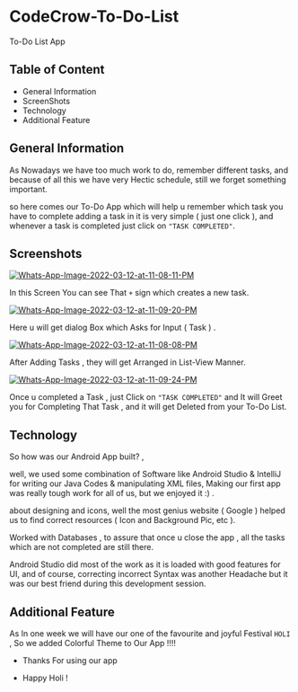 # CodeCrow-To-Do-List
To-Do List App
## Table of Content
* General Information
* ScreenShots
* Technology
* Additional Feature

## General Information

As Nowadays we have too much work to do, remember different tasks, and because of all this we have very Hectic schedule, still we forget something important.

so here comes our To-Do App which will help u remember which task you have to complete adding a task in it is very simple ( just one click ), and whenever a task is completed just click on ```"TASK COMPLETED"```.

## Screenshots 

<a href="https://ibb.co/4scZYCM"><img src="https://i.ibb.co/PTRZ9J4/Whats-App-Image-2022-03-12-at-11-08-11-PM.jpg" alt="Whats-App-Image-2022-03-12-at-11-08-11-PM" border="0"></a>

In this Screen You can see That ```+``` sign which creates a new task.

<a href="https://ibb.co/56TsH6Y"><img src="https://i.ibb.co/kxKqCx3/Whats-App-Image-2022-03-12-at-11-09-20-PM.jpg" alt="Whats-App-Image-2022-03-12-at-11-09-20-PM" border="0"></a>

Here u will get dialog Box which Asks for Input ( Task ) .

<a href="https://ibb.co/wdDpsKM"><img src="https://i.ibb.co/yNLgS8W/Whats-App-Image-2022-03-12-at-11-08-08-PM.jpg" alt="Whats-App-Image-2022-03-12-at-11-08-08-PM" border="0"></a>

After Adding Tasks , they will get Arranged in List-View Manner. 

<a href="https://ibb.co/0VTqFQQ"><img src="https://i.ibb.co/prc2Rnn/Whats-App-Image-2022-03-12-at-11-09-24-PM.jpg" alt="Whats-App-Image-2022-03-12-at-11-09-24-PM" border="0"></a>

Once u completed a Task , just Click on ```"TASK COMPLETED"``` and It will Greet you for Completing That Task , and it will get Deleted from your To-Do List.




## Technology

So how was our Android App built? ,

well, we used some combination of Software like Android Studio & IntelliJ for writing our Java Codes & manipulating XML files, Making our first app was really tough work for all of us, but we enjoyed it :) .

about designing and icons, well the most genius website ( Google ) helped us to find correct resources ( Icon and Background Pic, etc ).

Worked with Databases , to assure that once u close the app , all the tasks which are not completed are still there.

Android Studio did most of the work as it is loaded with good features for UI, and of course, correcting incorrect Syntax was another Headache but it was our best friend during this development session.

## Additional Feature

As In one week we will have our one of the favourite and joyful Festival ```HOLI``` , So we added Colorful Theme to Our App !!!!



- Thanks For using our app 

- Happy Holi !

